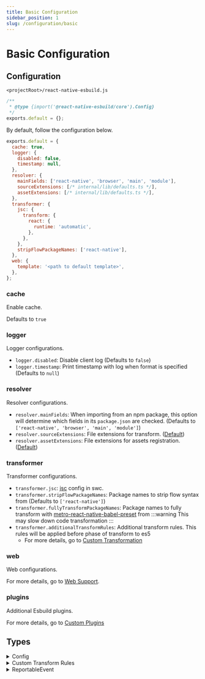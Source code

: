 ```yaml
---
title: Basic Configuration
sidebar_position: 1
slug: /configuration/basic
---
```


# Basic Configuration

## Configuration

`<projectRoot>/react-native-esbuild.js`

```js
/**
 * @type {import('@react-native-esbuild/core').Config}
 */
exports.default = {};
```

By default, follow the configuration below.

```js
exports.default = {
  cache: true,
  logger: {
    disabled: false,
    timestamp: null,
  },
  resolver: {
    mainFields: ['react-native', 'browser', 'main', 'module'],
    sourceExtensions: [/* internal/lib/defaults.ts */],
    assetExtensions: [/* internal/lib/defaults.ts */],
  },
  transformer: {
    jsc: {
      transform: {
        react: {
          runtime: 'automatic',
        },
      },
    },
    stripFlowPackageNames: ['react-native'],
  },
  web: {
    template: '<path to default template>',
  },
};
```

### cache

Enable cache.

Defaults to `true`

### logger

Logger configurations.

- `logger.disabled`: Disable client log (Defaults to `false`)
- `logger.timestamp`: Print timestamp with log when format is specified (Defaults to `null`)

### resolver

Resolver configurations.

- `resolver.mainFields`: When importing from an npm package, this option will determine which fields in its `package.json` are checked. (Defaults to `['react-native', 'browser', 'main', 'module']`)
- `resolver.sourceExtensions`: File extensions for transform. ([Default](https://github.com/leegeunhyeok/react-native-esbuild/blob/master/packages/internal/lib/defaults.ts))
- `resolver.assetExtensions`: File extensions for assets registration. ([Default](https://github.com/leegeunhyeok/react-native-esbuild/blob/master/packages/internal/lib/defaults.ts))

### transformer

Transformer configurations.

- `transformer.jsc`: [jsc](https://swc.rs/docs/configuration/compilation) config in swc.
- `transformer.stripFlowPackageNames`: Package names to strip flow syntax from (Defaults to `['react-native']`)
- `transformer.fullyTransformPackageNames`: Package names to fully transform with [metro-react-native-babel-preset](https://github.com/facebook/react-native/tree/main/packages/react-native-babel-preset) from
  :::warning
  This may slow down code transformation
  :::
- `transformer.additionalTransformRules`: Additional transform rules. This rules will be applied before phase of transform to es5
  - For more details, go to [Custom Transformation](/configuration/custom-transformation)

### web

Web configurations.

For more details, go to [Web Support](/web).

### plugins

Additional Esbuild plugins.

For more details, go to [Custom Plugins](/configuration/custom-plugins)

## Types

<details><summary>Config</summary>

```ts
interface Config {
  /**
   * Enable cache.
   *
   * Defaults to `true`
   */
  cache?: boolean;
  /**
   * Logger configurations
   */
  logger?: {
    /**
     * Disable client log.
     *
     * Defaults to `false`
     */
    disabled?: boolean;
    /**
     * Print timestamp with log when format is specified.
     *
     * Defaults to `null`
     */
    timestamp?: string | null;
  };
  /**
   * Resolver configurations
   */
  resolver?: {
    /**
     * Field names for resolve package's modules.
     *
     * Defaults to `['react-native', 'browser', 'main', 'module']`
     */
    mainFields?: string[];
    /**
     * File extensions for transform.
     *
     * Defaults: https://github.com/leegeunhyeok/react-native-esbuild/blob/master/packages/internal/lib/defaults.ts
     */
    sourceExtensions?: string[];
    /**
     * File extensions for assets registration.
     *
     * Defaults: https://github.com/leegeunhyeok/react-native-esbuild/blob/master/packages/internal/lib/defaults.ts
     */
    assetExtensions?: string[];
  };
  /**
   * Transformer configurations
   */
  transformer?: {
    /**
     * Strip flow syntax.
     *
     * Defaults to `['react-native']`
     */
    stripFlowPackageNames?: string[];
    /**
     * Transform with babel using `metro-react-native-babel-preset` (slow)
     */
    fullyTransformPackageNames?: string[];
    /**
     * Additional transform rules. This rules will be applied before phase of transform to es5.
     */
    additionalTransformRules?: {
      /**
       * Additional babel transform rules
       */
      babel?: TransformRuleBase<BabelTransformOptions>[];
      /**
       * Additional swc transform rules
       */
      swc?: TransformRuleBase<SwcTransformOptions>[];
    };
  };
  /**
   * Web configurations
   */
  web?: {
    /**
     * Index page template file path
     */
    template?: string;
    /**
     * Placeholders for replacement
     *
     * ```js
     * // web.placeholders
     * { placeholder_name: 'Hello, world!' };
     * ```
     *
     * will be replaced to
     *
     * ```html
     * <!-- in template -->
     * <tag>{{placeholder_name}}</tag>
     *
     * <!-- result -->
     * <tag>Hello, world!</tag>
     * ```
     *
     * ---
     *
     * Reserved placeholder names. It will be overridden your placeholders
     *
     * - `_bundle`: bundled script path
     */
    placeholders?: Record<string, string>;
  };
  /**
   * Additional Esbuild plugins.
   */
  plugins?: EsbuildPlugin[];
  /**
   * Client event receiver
   */
  reporter?: (event: ReportableEvent) => void;
}
```

</details>

<details><summary>Custom Transform Rules</summary>


```ts
interface TransformRuleBase<T> {
  /**
   * Predicator for transform
   */
  test: (path: string, code: string) => boolean;
  /**
   * Transformer options
   */
  options: T | ((path: string, code: string) => T);
}

type SwcTransformRule = TransformRuleBase<import('@swc/core').TransformOptions>;
type BabelTransformRule = TransformRuleBase<import('@babel/core').Options>;
```

</details>

<details><summary>ReportableEvent</summary>

```ts
type ReportableEvent = ClientLogEvent;

interface ClientLogEvent {
  type: 'client_log';
  level:
    | 'trace'
    | 'info'
    | 'warn'
    | 'error'
    | 'log'
    | 'group'
    | 'groupCollapsed'
    | 'groupEnd'
    | 'debug';
  data: unknown[];
  mode: 'BRIDGE' | 'NOBRIDGE';
}
```

</details>
